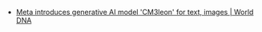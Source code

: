 - [Meta introduces generative AI model 'CM3leon' for text, images | World DNA](https://youtu.be/hKOvDxl2pTk)
